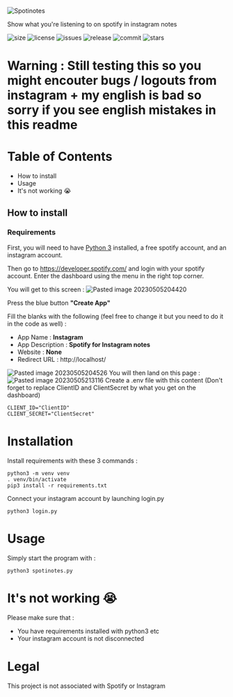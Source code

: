 ![Spotinotes](https://user-images.githubusercontent.com/26002863/236558452-a190735f-91f3-4b4c-a8cb-aeee0310a883.png)

Show what you're listening to on spotify in instagram notes

![size](https://shields.io/github/repo-size/archi-y/spotinotes)
![license](https://shields.io/github/license/archi-y/spotinotes)
![issues](https://img.shields.io/github/issues-raw/archi-y/spotinotes)
![release](https://img.shields.io/github/v/release/archi-y/spotinotes)
![commit](https://img.shields.io/github/last-commit/archi-y/spotinotes)
![stars](https://img.shields.io/github/stars/archi-y/spotinotes)

# Warning : Still testing this so you might encouter bugs / logouts from instagram + my english is bad so sorry if you see english mistakes in this readme

# Table of Contents
- How to install 
- Usage
- It's not working 😭

## How to install

### Requirements

First, you will need to have [Python 3](https://www.python.org/) installed, a free spotify account, and an instagram account.

Then go to https://developer.spotify.com/ and login with your spotify account.
Enter the dashboard using the menu in the right top corner.

You will get to this screen : 
![Pasted image 20230505204420](https://user-images.githubusercontent.com/26002863/236556393-b530c66e-ba41-4dd8-bd4c-b69961f154c4.png)

Press the blue button **"Create App"**

Fill the blanks with the following (feel free to change it but you need to do it in the code as well) : 
- App Name : **Instagram**
- App Description : **Spotify for Instagram notes**
- Website : **None**
- Redirect URL : http://localhost/

![Pasted image 20230505204526](https://user-images.githubusercontent.com/26002863/236556437-de49ddd2-b870-4c3d-9630-5749b5c97f29.png)
You will then land on this page :
![Pasted image 20230505213116](https://user-images.githubusercontent.com/26002863/236556468-14249dba-5213-4d5d-bdc7-a9709afd5b72.png)
Create a .env file with this content (Don't forget to replace ClientID and ClientSecret by what you get on the dashboard)

	CLIENT_ID="ClientID"
	CLIENT_SECRET="ClientSecret"

# Installation 

Install requirements with these 3 commands :

	python3 -m venv venv
	. venv/bin/activate
	pip3 install -r requirements.txt

Connect your instagram account by launching login.py

	python3 login.py

# Usage

Simply start the program with :

	python3 spotinotes.py

# It's not working 😭

Please make sure that :
- You have requirements installed with python3 etc
- Your instagram account is not disconnected

# Legal

This project is not associated with Spotify or Instagram
